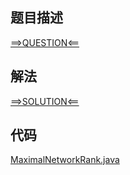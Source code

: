 ## 题目描述

[==>QUESTION<==](https://leetcode.cn/problems/maximal-network-rank/description/)

## 解法

[==>SOLUTION<==](https://leetcode.cn/problems/maximal-network-rank/solutions/2167846/zui-da-wang-luo-zhi-by-leetcode-solution-x4gx/)

## 代码

[MaximalNetworkRank.java](https://github.com/Marshal7cc/leetcode-java/blob/master/src/graph/MaximalNetworkRank.java)

